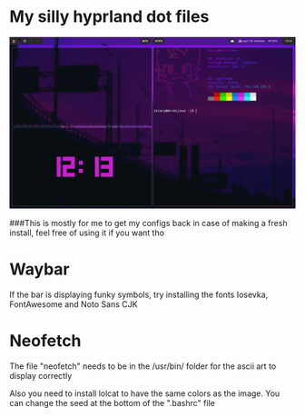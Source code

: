 # My silly hyprland dot files
![alt text](https://github.com/Kiaryy/DotFiles/blob/main/image.png)

###This is mostly for me to get my configs back in case of making a fresh install, feel free of using it if you want tho

# Waybar
If the bar is displaying funky symbols, try installing the fonts Iosevka, FontAwesome and Noto Sans CJK

# Neofetch
The file "neofetch" needs to be in the /usr/bin/ folder for the ascii art to display correctly

Also you need to install lolcat to have the same colors as the image.
You can change the seed at the bottom of the ".bashrc" file

